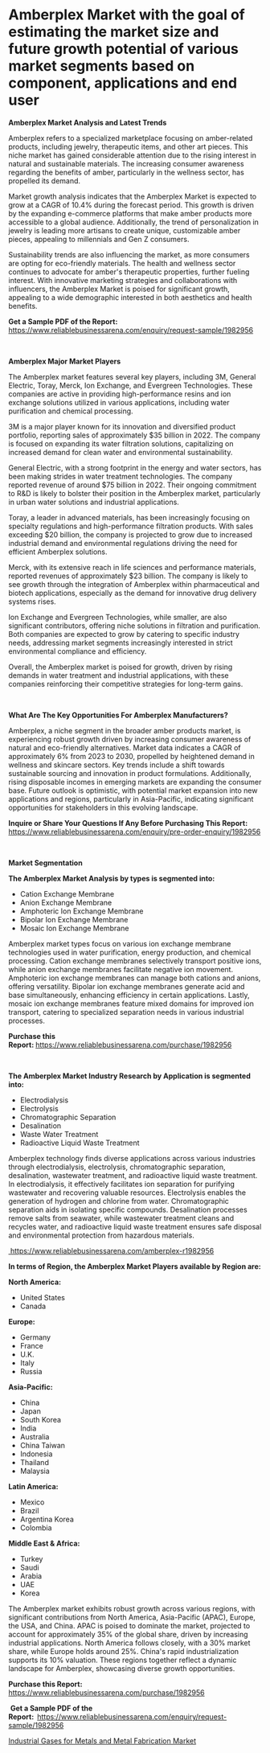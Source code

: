 <p><h1>Amberplex Market with the goal of estimating the market size and future growth potential of various market segments based on component, applications and end user</h1></p><p><strong>Amberplex Market Analysis and Latest Trends</strong></p>
<p><p>Amberplex refers to a specialized marketplace focusing on amber-related products, including jewelry, therapeutic items, and other art pieces. This niche market has gained considerable attention due to the rising interest in natural and sustainable materials. The increasing consumer awareness regarding the benefits of amber, particularly in the wellness sector, has propelled its demand. </p><p>Market growth analysis indicates that the Amberplex Market is expected to grow at a CAGR of 10.4% during the forecast period. This growth is driven by the expanding e-commerce platforms that make amber products more accessible to a global audience. Additionally, the trend of personalization in jewelry is leading more artisans to create unique, customizable amber pieces, appealing to millennials and Gen Z consumers.</p><p>Sustainability trends are also influencing the market, as more consumers are opting for eco-friendly materials. The health and wellness sector continues to advocate for amber's therapeutic properties, further fueling interest. With innovative marketing strategies and collaborations with influencers, the Amberplex Market is poised for significant growth, appealing to a wide demographic interested in both aesthetics and health benefits.</p></p>
<p><strong>Get a Sample PDF of the Report:&nbsp;</strong> <a href="https://www.reliablebusinessarena.com/enquiry/request-sample/1982956?utm_campaign=1909&utm_medium=2&utm_source=Github&utm_content=ia&utm_term=05022025&utm_id=amberplex">https://www.reliablebusinessarena.com/enquiry/request-sample/1982956</a></p>
<p>&nbsp;</p>
<p><strong>Amberplex Major Market Players</strong></p>
<p><p>The Amberplex market features several key players, including 3M, General Electric, Toray, Merck, Ion Exchange, and Evergreen Technologies. These companies are active in providing high-performance resins and ion exchange solutions utilized in various applications, including water purification and chemical processing.</p><p>3M is a major player known for its innovation and diversified product portfolio, reporting sales of approximately $35 billion in 2022. The company is focused on expanding its water filtration solutions, capitalizing on increased demand for clean water and environmental sustainability. </p><p>General Electric, with a strong footprint in the energy and water sectors, has been making strides in water treatment technologies. The company reported revenue of around $75 billion in 2022. Their ongoing commitment to R&D is likely to bolster their position in the Amberplex market, particularly in urban water solutions and industrial applications.</p><p>Toray, a leader in advanced materials, has been increasingly focusing on specialty regulations and high-performance filtration products. With sales exceeding $20 billion, the company is projected to grow due to increased industrial demand and environmental regulations driving the need for efficient Amberplex solutions.</p><p>Merck, with its extensive reach in life sciences and performance materials, reported revenues of approximately $23 billion. The company is likely to see growth through the integration of Amberplex within pharmaceutical and biotech applications, especially as the demand for innovative drug delivery systems rises.</p><p>Ion Exchange and Evergreen Technologies, while smaller, are also significant contributors, offering niche solutions in filtration and purification. Both companies are expected to grow by catering to specific industry needs, addressing market segments increasingly interested in strict environmental compliance and efficiency.</p><p>Overall, the Amberplex market is poised for growth, driven by rising demands in water treatment and industrial applications, with these companies reinforcing their competitive strategies for long-term gains.</p></p>
<p>&nbsp;</p>
<p><strong>What Are The Key Opportunities For Amberplex Manufacturers?</strong></p>
<p><p>Amberplex, a niche segment in the broader amber products market, is experiencing robust growth driven by increasing consumer awareness of natural and eco-friendly alternatives. Market data indicates a CAGR of approximately 6% from 2023 to 2030, propelled by heightened demand in wellness and skincare sectors. Key trends include a shift towards sustainable sourcing and innovation in product formulations. Additionally, rising disposable incomes in emerging markets are expanding the consumer base. Future outlook is optimistic, with potential market expansion into new applications and regions, particularly in Asia-Pacific, indicating significant opportunities for stakeholders in this evolving landscape.</p></p>
<p><strong>Inquire or Share Your Questions If Any Before Purchasing This Report:</strong> <a href="https://www.reliablebusinessarena.com/enquiry/pre-order-enquiry/1982956?utm_campaign=1909&utm_medium=2&utm_source=Github&utm_content=ia&utm_term=05022025&utm_id=amberplex">https://www.reliablebusinessarena.com/enquiry/pre-order-enquiry/1982956</a></p>
<p>&nbsp;</p>
<p><strong>Market Segmentation</strong></p>
<p><strong>The Amberplex Market Analysis by types is segmented into:</strong></p>
<p><ul><li>Cation Exchange Membrane</li><li>Anion Exchange Membrane</li><li>Amphoteric Ion Exchange Membrane</li><li>Bipolar Ion Exchange Membrane</li><li>Mosaic Ion Exchange Membrane</li></ul></p>
<p><p>Amberplex market types focus on various ion exchange membrane technologies used in water purification, energy production, and chemical processing. Cation exchange membranes selectively transport positive ions, while anion exchange membranes facilitate negative ion movement. Amphoteric ion exchange membranes can manage both cations and anions, offering versatility. Bipolar ion exchange membranes generate acid and base simultaneously, enhancing efficiency in certain applications. Lastly, mosaic ion exchange membranes feature mixed domains for improved ion transport, catering to specialized separation needs in various industrial processes.</p></p>
<p><strong>Purchase this Report:&nbsp;</strong><a href="https://www.reliablebusinessarena.com/purchase/1982956?utm_campaign=1909&utm_medium=2&utm_source=Github&utm_content=ia&utm_term=05022025&utm_id=amberplex">https://www.reliablebusinessarena.com/purchase/1982956</a></p>
<p>&nbsp;</p>
<p><strong>The Amberplex Market Industry Research by Application is segmented into:</strong></p>
<p><ul><li>Electrodialysis</li><li>Electrolysis</li><li>Chromatographic Separation</li><li>Desalination</li><li>Waste Water Treatment</li><li>Radioactive Liquid Waste Treatment</li></ul></p>
<p><p>Amberplex technology finds diverse applications across various industries through electrodialysis, electrolysis, chromatographic separation, desalination, wastewater treatment, and radioactive liquid waste treatment. In electrodialysis, it effectively facilitates ion separation for purifying wastewater and recovering valuable resources. Electrolysis enables the generation of hydrogen and chlorine from water. Chromatographic separation aids in isolating specific compounds. Desalination processes remove salts from seawater, while wastewater treatment cleans and recycles water, and radioactive liquid waste treatment ensures safe disposal and environmental protection from hazardous materials.</p></p>
<p><a href="https://www.reliablebusinessarena.com/amberplex-r1982956?utm_campaign=1909&utm_medium=2&utm_source=Github&utm_content=ia&utm_term=05022025&utm_id=amberplex">&nbsp;https://www.reliablebusinessarena.com/amberplex-r1982956</a></p>
<p><strong>In terms of Region, the Amberplex Market Players available by Region are:</strong></p>
<p>
    <p> <strong> North America: </strong>
        <ul>
            <li>United States</li>
            <li>Canada</li>
        </ul>
        </p> 
    <p> <strong> Europe: </strong>
        <ul>
            <li>Germany</li>
            <li>France</li>
            <li>U.K.</li>
            <li>Italy</li>
            <li>Russia</li>
        </ul>
        </p> 
    <p> <strong> Asia-Pacific: </strong>
        <ul>
            <li>China</li>
            <li>Japan</li>
            <li>South Korea</li>
            <li>India</li>
            <li>Australia</li>
            <li>China Taiwan</li>
            <li>Indonesia</li>
            <li>Thailand</li>
            <li>Malaysia</li>
        </ul>
        </p> 
    <p> <strong> Latin America: </strong>
        <ul>
            <li>Mexico</li>
            <li>Brazil</li>
            <li>Argentina Korea</li>
            <li>Colombia</li>
        </ul>
        </p> 
    <p> <strong> Middle East & Africa: </strong>
        <ul>
            <li>Turkey</li>
            <li>Saudi</li>
            <li>Arabia</li>
            <li>UAE</li>
            <li>Korea</li>
        </ul>
    </p>
    </p>
<p><p>The Amberplex market exhibits robust growth across various regions, with significant contributions from North America, Asia-Pacific (APAC), Europe, the USA, and China. APAC is poised to dominate the market, projected to account for approximately 35% of the global share, driven by increasing industrial applications. North America follows closely, with a 30% market share, while Europe holds around 25%. China's rapid industrialization supports its 10% valuation. These regions together reflect a dynamic landscape for Amberplex, showcasing diverse growth opportunities.</p></p>
<p><strong>Purchase this Report: </strong><a href="https://www.reliablebusinessarena.com/purchase/1982956?utm_campaign=1909&utm_medium=2&utm_source=Github&utm_content=ia&utm_term=05022025&utm_id=amberplex">https://www.reliablebusinessarena.com/purchase/1982956</a></p>
<p>&nbsp;<strong>Get a Sample PDF of the Report:&nbsp;&nbsp;</strong><a href="https://www.reliablebusinessarena.com/enquiry/request-sample/1982956?utm_campaign=1909&utm_medium=2&utm_source=Github&utm_content=ia&utm_term=05022025&utm_id=amberplex">https://www.reliablebusinessarena.com/enquiry/request-sample/1982956</a></p>
<p><strong></strong></p>
<p><p><a href="https://github.com/luckyshygirl/Market-Research-Report-List-7/blob/main/industrial-gases-for-metals-and-metal-fabrication-market.md?utm_campaign=1909&utm_medium=2&utm_source=Github&utm_content=ia&utm_term=05022025&utm_id=amberplex">Industrial Gases for Metals and Metal Fabrication Market</a></p></p>